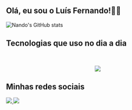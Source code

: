 ## Olá, eu sou o Luís Fernando!👋🏼
![Nando's GitHub stats](https://github-readme-stats.vercel.app/api?username=Nandoluisz&show_icons=true&theme=dracula)

## Tecnologias que uso no dia a dia
<div><br/>
    <p align="center">
      <a href="https://skillicons.dev">
        <img src="https://skillicons.dev/icons?i=java,spring,c,react,tailwind,ts,docker,git,aws" />
      </a>
    </p>
</div>

## Minhas redes sociais
<div>

<a href="https://www.instagram.com/luis_soaresz/" target="_blank"><img src="https://img.shields.io/badge/Instagram-E4405F?style=for-the-badge&logo=instagram&logoColor=white">
<a href="https://www.linkedin.com/in/fernado-soares-487812272/" target="_blank"><img src="https://img.shields.io/badge/LinkedIn-0077B5?style=for-the-badge&logo=linkedin&logoColor=white">

</div>



